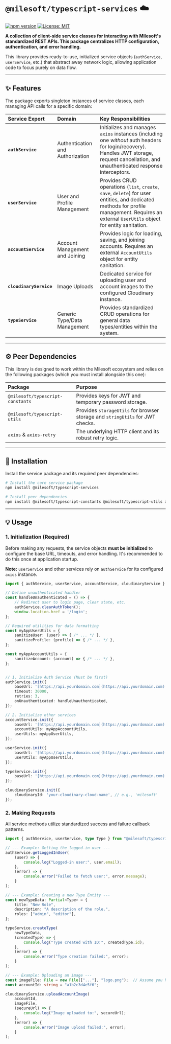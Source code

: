 # `@milesoft/typescript-services` ☁️

[![npm version](https://badge.fury.io/js/%40milesoft%2Ftypescript-services.svg)](https://www.npmjs.com/package/@milesoft/typescript-services)
[![License: MIT](https://img.shields.io/badge/License-MIT-yellow.svg)](LICENSE)

**A collection of client-side service classes for interacting with Milesoft's standardized REST APIs. This package centralizes HTTP configuration, authentication, and error handling.**

This library provides ready-to-use, initialized service objects (`authService`, `userService`, etc.) that abstract away network logic, allowing application code to focus purely on data flow.

-----

## ✨ Features

The package exports singleton instances of service classes, each managing API calls for a specific domain:

| Service Export | Domain | Key Responsibilities |
| :--- | :--- | :--- |
| **`authService`** | Authentication and Authorization | Initializes and manages `axios` instances (including one *without* auth headers for login/recovery). Handles JWT storage, request cancellation, and unauthenticated response interceptors. |
| **`userService`** | User and Profile Management | Provides CRUD operations (`list`, `create`, `save`, `delete`) for user entities, and dedicated methods for profile management. Requires an external `UserUtils` object for entity sanitation. |
| **`accountService`** | Account Management and Joining | Provides logic for loading, saving, and joining accounts. Requires an external `AccountUtils` object for entity sanitation. |
| **`cloudinaryService`** | Image Uploads | Dedicated service for uploading user and account images to the configured Cloudinary instance. |
| **`typeService`** | Generic Type/Data Management | Provides standardized CRUD operations for general data types/entities within the system. |

-----

## ⚙️ Peer Dependencies

This library is designed to work within the Milesoft ecosystem and relies on the following packages (which you must install alongside this one):

| Package | Purpose |
| :--- | :--- |
| `@milesoft/typescript-constants` | Provides keys for JWT and temporary password storage. |
| `@milesoft/typescript-utils` | Provides `storageUtils` for browser storage and `stringUtils` for JWT checks. |
| `axios` & `axios-retry` | The underlying HTTP client and its robust retry logic. |

-----

## 🚀 Installation

Install the service package and its required peer dependencies:

```bash
# Install the core service package
npm install @milesoft/typescript-services

# Install peer dependencies
npm install @milesoft/typescript-constants @milesoft/typescript-utils axios axios-retry
```

-----

## 💡 Usage

### 1\. Initialization (Required)

Before making any requests, the service objects **must be initialized** to configure the base URL, timeouts, and error handling. It's recommended to do this once at application startup.

**Note:** `userService` and other services rely on `authService` for its configured `axios` instance.

```typescript
import { authService, userService, accountService, cloudinaryService } from "@milesoft/typescript-services";

// Define unauthenticated handler
const handleUnauthenticated = () => {
    // Redirect user to login page, clear state, etc.
    authService.clearAuthToken();
    window.location.href = '/login';
};

// Required utilities for data formatting
const myAppUserUtils = {
    sanitizeUser: (user) => { /* ... */ },
    sanitizeProfile: (profile) => { /* ... */ },
};

const myAppAccountUtils = {
    sanitizeAccount: (account) => { /* ... */ },
};


// 1. Initialize Auth Service (Must be first)
authService.init({
    baseUrl: '[https://api.yourdomain.com](https://api.yourdomain.com)',
    timeout: 30000,
    retries: 3,
    onUnauthenticated: handleUnauthenticated,
});

// 2. Initialize other services
accountService.init({
    baseUrl: '[https://api.yourdomain.com](https://api.yourdomain.com)',
    accountUtils: myAppAccountUtils,
    userUtils: myAppUserUtils,
});

userService.init({
    baseUrl: '[https://api.yourdomain.com](https://api.yourdomain.com)',
    userUtils: myAppUserUtils,
});

typeService.init({
    baseUrl: '[https://api.yourdomain.com](https://api.yourdomain.com)',
});

cloudinaryService.init({
    cloudinaryId: 'your-cloudinary-cloud-name', // e.g., 'milesoft'
});
```

### 2\. Making Requests

All service methods utilize standardized success and failure callback patterns.

```typescript
import { authService, userService, type Type } from "@milesoft/typescript-services";

// --- Example: Getting the logged-in user ---
authService.getLoggedInUser(
    (user) => {
        console.log("Logged-in user:", user.email);
    },
    (error) => {
        console.error("Failed to fetch user:", error.message);
    }
);

// --- Example: Creating a new Type Entity ---
const newTypeData: Partial<Type> = {
    title: "New Role",
    description: "A description of the role.",
    roles: ["admin", "editor"],
};

typeService.createType(
    newTypeData,
    (createdType) => {
        console.log("Type created with ID:", createdType.id);
    },
    (error) => {
        console.error("Type creation failed:", error);
    }
);

// --- Example: Uploading an image ---
const imageFile: File = new File(["..."], "logo.png");  // Assume you have a file object
const accountId: string = "a1b2c3d4e5f6";

cloudinaryService.uploadAccountImage(
    accountId,
    imageFile,
    (secureUrl) => {
        console.log("Image uploaded to:", secureUrl);
    },
    (error) => {
        console.error("Image upload failed:", error);
    }
);
```
